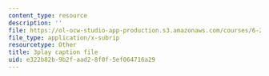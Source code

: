 ```yaml
---
content_type: resource
description: ''
file: https://ol-ocw-studio-app-production.s3.amazonaws.com/courses/6-262-discrete-stochastic-processes-spring-2011/e322b82b9b2faad28f0f5ef064716a29_ImKFBTqLqdE.srt
file_type: application/x-subrip
resourcetype: Other
title: 3play caption file
uid: e322b82b-9b2f-aad2-8f0f-5ef064716a29
---
```

